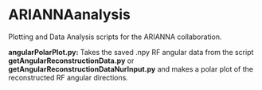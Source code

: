 # ARIANNAanalysis

Plotting and Data Analysis scripts for the ARIANNA collaboration.

**angularPolarPlot.py:**
Takes the saved .npy RF angular data from the script **getAngularReconstructionData.py** or **getAngularReconstructionDataNurInput.py** and makes a polar plot of the reconstructed RF angular directions.
